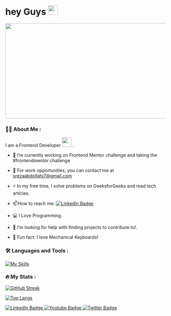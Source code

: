 <h1>
  hey Guys 
  <img src="https://media.giphy.com/media/hvRJCLFzcasrR4ia7z/giphy.gif" width="30px"/>
</h1>
<div align="center">
  <img src="https://media.giphy.com/media/dWesBcTLavkZuG35MI/giphy.gif" width="600" height="300"/>
</div>

### 👨‍💼 About Me :
I am a Frontend Developer <img src="https://media.giphy.com/media/WUlplcMpOCEmTGBtBW/giphy.gif" width="30"> .
- :telescope: I’m currently working on Frontend Mentor challenge and taking the #frontendmentor challenge

- :seedling: For work opportunities, you can contact me at srezaabdollahi7@gmail.com

- :zap: In my free time, I solve problems on GeeksforGeeks and read tech articles.

- :mailbox:How to reach me: [![Linkedin Badge](https://img.shields.io/badge/-work-blue?style=flat&logo=Linkedin&logoColor=white)](https://linkedin.com/in/seyedreza-abdollahi)

- 💻 I Love Programming.
- 🍂 I’m looking for help with finding projects to contribute to!.
- 🍩 Fun fact: I love Mechanical Keyboards!
### :hammer_and_wrench: Languages and Tools :

[![My Skills](https://skillicons.dev/icons?i=js,html,css,js,react,bootstrap,cpp,git,gulp,jquery,sass,tailwind,github,wasm)](https://skillicons.dev)

### :fire: My Stats :

[![GitHub Streak](http://github-readme-streak-stats.herokuapp.com?user=Rezaabdollahi7&theme=dark&background=000000)](https://git.io/streak-stats)

[![Top Langs](https://github-readme-stats.vercel.app/api/top-langs/?username=Rezaabdollahi7&layout=compact&theme=vision-friendly-dark)](https://github.com/anuraghazra/github-readme-stats)


<div id="header">
<div id="badges">
  <a href="your-linkedin-URL">
    <img src="https://img.shields.io/badge/LinkedIn-blue?style=for-the-badge&logo=linkedin&logoColor=white" alt="LinkedIn Badge"/>
  </a>
  <a href="your-youtube-URL">
    <img src="https://img.shields.io/badge/YouTube-red?style=for-the-badge&logo=youtube&logoColor=white" alt="Youtube Badge"/>
  </a>
  <a href="your-twitter-URL">
    <img src="https://img.shields.io/badge/Twitter-blue?style=for-the-badge&logo=twitter&logoColor=white" alt="Twitter Badge"/>
  </a>
</div>
</div>
<img src="https://komarev.com/ghpvc/?username=Rezaabdollahi7&style=flat-square&color=blue" alt=""/>
